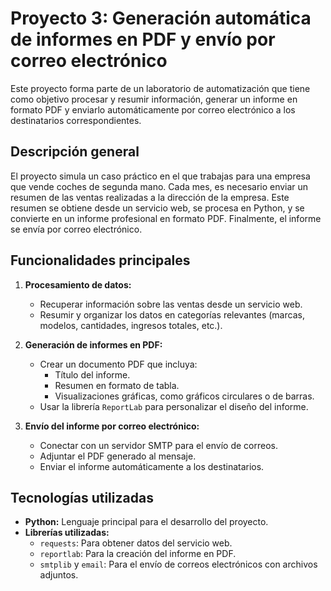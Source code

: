 # Proyecto 3: Generación automática de informes en PDF y envío por correo electrónico

Este proyecto forma parte de un laboratorio de automatización que tiene como objetivo procesar y resumir información, generar un informe en formato PDF y enviarlo automáticamente por correo electrónico a los destinatarios correspondientes.

## Descripción general

El proyecto simula un caso práctico en el que trabajas para una empresa que vende coches de segunda mano. Cada mes, es necesario enviar un resumen de las ventas realizadas a la dirección de la empresa. Este resumen se obtiene desde un servicio web, se procesa en Python, y se convierte en un informe profesional en formato PDF. Finalmente, el informe se envía por correo electrónico.

## Funcionalidades principales

1. **Procesamiento de datos:**
   - Recuperar información sobre las ventas desde un servicio web.
   - Resumir y organizar los datos en categorías relevantes (marcas, modelos, cantidades, ingresos totales, etc.).

2. **Generación de informes en PDF:**
   - Crear un documento PDF que incluya:
     - Título del informe.
     - Resumen en formato de tabla.
     - Visualizaciones gráficas, como gráficos circulares o de barras.
   - Usar la librería `ReportLab` para personalizar el diseño del informe.

3. **Envío del informe por correo electrónico:**
   - Conectar con un servidor SMTP para el envío de correos.
   - Adjuntar el PDF generado al mensaje.
   - Enviar el informe automáticamente a los destinatarios.

## Tecnologías utilizadas

- **Python:** Lenguaje principal para el desarrollo del proyecto.
- **Librerías utilizadas:**
  - `requests`: Para obtener datos del servicio web.
  - `reportlab`: Para la creación del informe en PDF.
  - `smtplib` y `email`: Para el envío de correos electrónicos con archivos adjuntos.